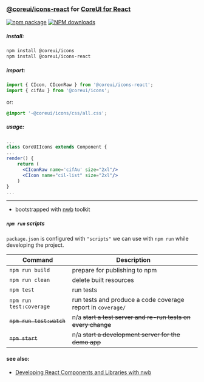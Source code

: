 ### [@coreui/icons-react](https://coreui.io/) for [CoreUI for React](https://coreui.io/react/)

[![npm package][npm-badge]][npm]
[![NPM downloads][npm-download]][npm]

[npm-badge]: https://img.shields.io/npm/v/@coreui/icons-react/latest?style=flat-square
[npm]: https://www.npmjs.com/package/@coreui/icons-react
[npm-download]: https://img.shields.io/npm/dm/@coreui/icons-react.svg?style=flat-square

##### install:
```bash
npm install @coreui/icons
npm install @coreui/icons-react
```

##### import: 
```jsx
import { CIcon, CIconRaw } from '@coreui/icons-react';
import { cifAu } from '@coreui/icons';
```
or:
```scss
@import '~@coreui/icons/css/all.css';
```

##### usage:
```jsx
...
class CoreUIIcons extends Component {
...
render() {
    return (
      <CIconRaw name='cifAu' size="2xl"/>
      <CIcon name="cil-list" size="2xl"/>
    )
}
...
```

---

- bootstrapped with [nwb](https://github.com/insin/nwb) toolkit

##### `npm run` scripts

`package.json` is configured with `"scripts"` we can use with `npm run` while developing the project.

Command | Description |
--- | ---
`npm run build` | prepare for publishing to npm
`npm run clean` | delete built resources
`npm test` | run tests
`npm run test:coverage` | run tests and produce a code coverage report in `coverage/`
<del>`npm run test:watch`</del> | n/a ~~start a test server and re-run tests on every change~~
<del>`npm start`</del> | n/a ~~start a development server for the demo app~~

#### see also:
- [Developing React Components and Libraries with nwb](https://github.com/insin/nwb/blob/master/docs/guides/ReactComponents.md#developing-react-components-and-libraries-with-nwb)
